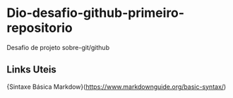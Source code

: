 # Dio-desafio-github-primeiro-repositorio
Desafio de projeto sobre-git/github

## Links  Uteis
{Sintaxe Básica  Markdow}(https://www.markdownguide.org/basic-syntax/)
